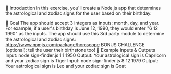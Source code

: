 📌 Introduction
In this exercise, you'll create a Node.js app that determines the astrological and zodiac signs for the user based on their birthday.

🎯 Goal
The app should accept 3 integers as inputs: month, day, and year. For example, if a user's birthday is June 12, 1990, they would enter "6 12 1990" as the inputs.
The app should use this 3rd party module to determine the astrological and zodiac signs: https://www.npmjs.com/package/horoscope
BONUS CHALLENGE (optional): tell the user their birthstone too!
📖 Example Inputs & Outputs
Input:
node sign-finder.js 1 1 1950
Output:
Your astrological sign is Capricorn and your zodiac sign is Tiger
Input:
node sign-finder.js 8 12 1979
Output:
Your astrological sign is Leo and your zodiac sign is Goat